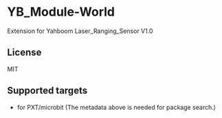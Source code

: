 # YB_Module-World

Extension for Yahboom Laser_Ranging_Sensor V1.0

## License

MIT

## Supported targets

* for PXT/microbit
(The metadata above is needed for package search.)
